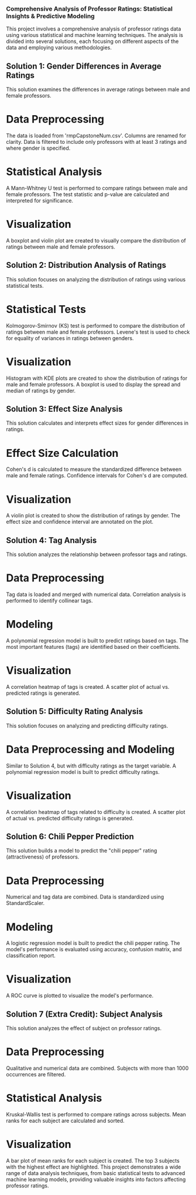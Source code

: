 ### Comprehensive Analysis of Professor Ratings: Statistical Insights & Predictive Modeling
This project involves a comprehensive analysis of professor ratings data using various statistical and machine learning techniques. The analysis is divided into several solutions, each focusing on different aspects of the data and employing various methodologies.
## Solution 1: Gender Differences in Average Ratings
This solution examines the differences in average ratings between male and female professors.
# Data Preprocessing
The data is loaded from 'rmpCapstoneNum.csv'.
Columns are renamed for clarity.
Data is filtered to include only professors with at least 3 ratings and where gender is specified.
# Statistical Analysis
A Mann-Whitney U test is performed to compare ratings between male and female professors.
The test statistic and p-value are calculated and interpreted for significance.
# Visualization
A boxplot and violin plot are created to visually compare the distribution of ratings between male and female professors.
## Solution 2: Distribution Analysis of Ratings
This solution focuses on analyzing the distribution of ratings using various statistical tests.
# Statistical Tests
Kolmogorov-Smirnov (KS) test is performed to compare the distribution of ratings between male and female professors.
Levene's test is used to check for equality of variances in ratings between genders.
# Visualization
Histogram with KDE plots are created to show the distribution of ratings for male and female professors.
A boxplot is used to display the spread and median of ratings by gender.
## Solution 3: Effect Size Analysis
This solution calculates and interprets effect sizes for gender differences in ratings.
# Effect Size Calculation
Cohen's d is calculated to measure the standardized difference between male and female ratings.
Confidence intervals for Cohen's d are computed.
# Visualization
A violin plot is created to show the distribution of ratings by gender.
The effect size and confidence interval are annotated on the plot.
## Solution 4: Tag Analysis
This solution analyzes the relationship between professor tags and ratings.
# Data Preprocessing
Tag data is loaded and merged with numerical data.
Correlation analysis is performed to identify collinear tags.
# Modeling
A polynomial regression model is built to predict ratings based on tags.
The most important features (tags) are identified based on their coefficients.
# Visualization
A correlation heatmap of tags is created.
A scatter plot of actual vs. predicted ratings is generated.
## Solution 5: Difficulty Rating Analysis
This solution focuses on analyzing and predicting difficulty ratings.
# Data Preprocessing and Modeling
Similar to Solution 4, but with difficulty ratings as the target variable.
A polynomial regression model is built to predict difficulty ratings.
# Visualization
A correlation heatmap of tags related to difficulty is created.
A scatter plot of actual vs. predicted difficulty ratings is generated.
## Solution 6: Chili Pepper Prediction
This solution builds a model to predict the "chili pepper" rating (attractiveness) of professors.
# Data Preprocessing
Numerical and tag data are combined.
Data is standardized using StandardScaler.
# Modeling
A logistic regression model is built to predict the chili pepper rating.
The model's performance is evaluated using accuracy, confusion matrix, and classification report.
# Visualization
A ROC curve is plotted to visualize the model's performance.
## Solution 7 (Extra Credit): Subject Analysis
This solution analyzes the effect of subject on professor ratings.
# Data Preprocessing
Qualitative and numerical data are combined.
Subjects with more than 1000 occurrences are filtered.
# Statistical Analysis
Kruskal-Wallis test is performed to compare ratings across subjects.
Mean ranks for each subject are calculated and sorted.
# Visualization
A bar plot of mean ranks for each subject is created.
The top 3 subjects with the highest effect are highlighted.
This project demonstrates a wide range of data analysis techniques, from basic statistical tests to advanced machine learning models, providing valuable insights into factors affecting professor ratings.

